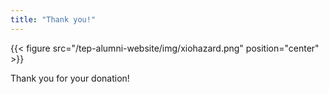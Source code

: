 ```yaml
---
title: "Thank you!"
---
```


{{< figure src="/tep-alumni-website/img/xiohazard.png" position="center" >}}

Thank you for your donation!
